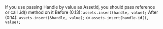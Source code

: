 
If you use passing Handle by value as AssetId, you should pass reference or call .id() method on it
Before (0.13):
`assets.insert(handle, value);`
After (0.14):
`assets.insert(&handle, value);`
or
`assets.insert(handle.id(), value);`
